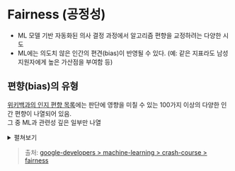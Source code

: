 # Fairness (공정성)

- ML 모델 기반 자동화된 의사 결정 과정에서 알고리즘 편향을 교정하려는 다양한 시도
- ML에는 의도치 않은 인간의 편견(bias)이 반영될 수 있다. (예: 같은 지표라도 남성 지원자에게 높은 가산점을 부여함 등)

## 편향(bias)의 유형

[위키백과의 인지 편향 목록](https://en.wikipedia.org/wiki/List_of_cognitive_biases)에는 판단에 영향을 미칠 수 있는 100가지 이상의 다양한 인간 편향이 나열되어 있음.  
그 중 ML과 관련성 깊은 일부만 나열

<details>
  <summary>펼쳐보기</summary>


### 보고 편향(Reporting bias)
실제 빈도와 기록된 빈도수가 다른 편향.  
특이한 상황이 더 기억에 남고 기록할 필요도 많다 생각하기 때문.
- 책에 대한 리뷰는 극단적인 리뷰가 더 많다.(중간 평가자는 리뷰를 잘 남기지 않음)

### 역사적 편향(Historical bias)
역사적 자료가 그 당시 세상에 존재했던 불평등을 반영

### 자동화 편향(Automation bias)
오류율에 상관 없이 자동화된 시스템을 더 선호하는 경향

### 선택 편향(Selection bias)
표본을 잘못 선택함으로써 통계 분석이 왜곡되는 것을 뜻함. 다양한 형태의 선택 편향이 있음.

#### 1. 범위 편향(Coverage bias)
매체나 집단의 선택이 적절하게 이루어지지 못한 경우 발생하는 편향.  
- 선거 예상 득표스 조사를 위해 전화번호부에 등록된 사람들로 설문조사를 시행했지만, 전화를 받지 못하거나 집이 없는 사람들이 정반대의 투표를 함.

#### 2. 무응답 편향(Non-Response bias)
수집 과정에서 표본의 참여 격차로 데이터가 의미를 갖지 못하게되는 경우
- 특정 설문에 대해 반대자는 설문조사 참여를 거부할 확률이 훨씬 높았고, 표본에서 이 데이터는 과소 대표가 됨.

#### 3. 샘플링 편향(Sampling bias)
데이터 수집 시 적절한 무작위화가 사용되지 않은 경우
- 설문 응답을 빠르게 한 최초 200명을 표본으로 잡은 경우, 일반 구매자보다 이미 관심이 높아 오염된 표본일 가능성이 높다.

<br>

### 집단 귀인 편향(Group attribution bias)
한 개인에게 적용되는 사실이 그 집단에 그대로 일반화 하려는 것

#### 1.내집단 편향(In-group bias)
자신이 속한 집단이나 특성을 더 선호하는 것
- 이력서 검토에서 동문인 지원자가 더 적합하다 생각함

#### 2. 외집단 동질성 편향(Out-group homogeneity bias)
외집단이 내집단(본인이 속한 집단)보다 더 유사하다고 인식하는 것.  
반대로 내집단의 구성원들은 더 다양한 특성을 가진다고 여기는 것.
- 소프트웨어 개발자 전공이 아닌 다른 실무자들은 전문 지식이 부족하다 생각하는 경향이 있음


<br>

### 암묵적 편견(Implicit Bias)
자신의 사고와 개인적 경험에 근거하여 가정하는 경향
- 일부 지역에서는 좌우로 고개 흔들기가 "YES"라는 의미

### 확인 편향(Confirmation bias)
무의식적으로 기존의 신념과 가설을 긍정하는 방식으로 데이터를 처리할 때 발생

### 실험자 편향(Experimenter's bias)
원래 가설과 일치하는 결과가 나올 때까지 모델을 계속 학습할 때 발생

> 출처: 공정성: [편견의 유형](https://developers.google.com/machine-learning/crash-course/fairness/types-of-bias)
  
</details>



> 출처: [google-developers > machine-learning > crash-course > fairness](https://developers.google.com/machine-learning/crash-course/fairness)

